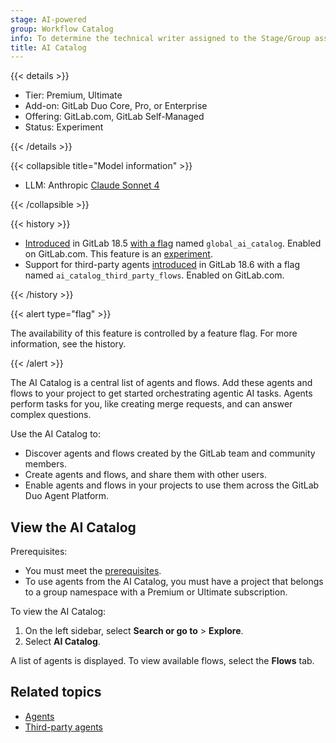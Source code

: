 ```yaml
---
stage: AI-powered
group: Workflow Catalog
info: To determine the technical writer assigned to the Stage/Group associated with this page, see https://handbook.gitlab.com/handbook/product/ux/technical-writing/#assignments
title: AI Catalog
---
```


{{< details >}}

- Tier: Premium, Ultimate
- Add-on: GitLab Duo Core, Pro, or Enterprise
- Offering: GitLab.com, GitLab Self-Managed
- Status: Experiment

{{< /details >}}

{{< collapsible title="Model information" >}}

- LLM: Anthropic [Claude Sonnet 4](https://www.anthropic.com/claude/sonnet)

{{< /collapsible >}}

{{< history >}}

- [Introduced](https://gitlab.com/gitlab-org/gitlab/-/issues/549914) in GitLab 18.5 [with a flag](../../administration/feature_flags/_index.md) named `global_ai_catalog`. Enabled on GitLab.com. This feature is an [experiment](../../policy/development_stages_support.md).
- Support for third-party agents [introduced](https://gitlab.com/gitlab-org/gitlab/-/merge_requests/207610) in GitLab 18.6 with a flag named `ai_catalog_third_party_flows`. Enabled on GitLab.com.

{{< /history >}}

{{< alert type="flag" >}}

The availability of this feature is controlled by a feature flag.
For more information, see the history.

{{< /alert >}}

The AI Catalog is a central list of agents and flows.
Add these agents and flows to your project to get started orchestrating agentic AI tasks.
Agents perform tasks for you, like creating merge requests, and can answer complex questions.

Use the AI Catalog to:

- Discover agents and flows created by the GitLab team and community members.
- Create agents and flows, and share them with other users.
- Enable agents and flows in your projects to use them across the GitLab Duo Agent Platform.

## View the AI Catalog

Prerequisites:

- You must meet the [prerequisites](_index.md#prerequisites).
- To use agents from the AI Catalog, you must have a project that belongs to a group namespace with a Premium or Ultimate subscription.

To view the AI Catalog:

1. On the left sidebar, select **Search or go to** > **Explore**.
1. Select **AI Catalog**.

A list of agents is displayed. To view available flows, select the **Flows** tab.

## Related topics

- [Agents](agents/_index.md)
- [Third-party agents](agents/third_party.md)
